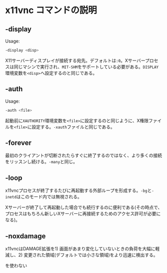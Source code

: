 # x11vnc コマンドの説明

## -display

Usage:
```bash
-display <disp>
```

X11サーバーディスプレイが接続する宛先。デフォルトは`:0`。Xサーバープロセスは同じマシンで実行され、`MIT-SHM`をサポートしている必要がある。`DISPLAY`環境変数を`<disp>`へ設定するのと同じである。

## -auth

Usage:
```bash
-auth <file>
```

起動前に`XAUTHORITY`環境変数を`<file>`に設定するのと同じように、X権限ファイルを`<file>`に設定する。`-xauth`ファイルと同じである。

## -forever

最初のクライアントが切断されたらすぐに終了するのではなく、より多くの接続をリッスンし続ける。`-many`と同じ。


## -loop

x11vncプロセスが終了するたびに再起動する外部ループを形成する。`-bg`と`-inetd`はこのモード内では無視される。

Xサーバーが終了して再起動した場合でも続行するのに便利である(その時点で、プロセスはもちろん新しいXサーバーに再接続するためのアクセス許可が必要になる)。

## -noxdamage

x11vncはDAMAGE拡張を1) 画面があまり変化していないときの負荷を大幅に軽減し、2) 変更された領域(デフォルトでは小さな領域)をより迅速に検出する。

を使わない
